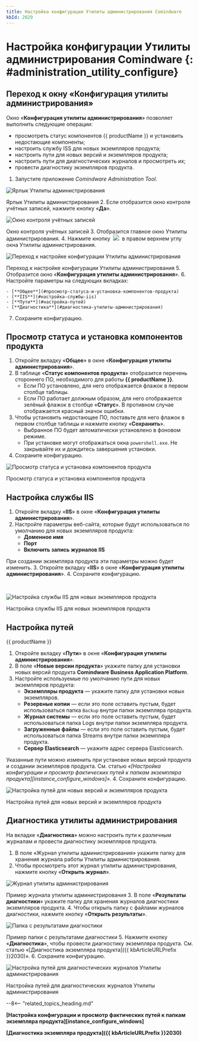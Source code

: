 ```yaml
---
title: Настройка конфигурации Утилиты администрирования Comindware
kbId: 2029
---
```


# Настройка конфигурации Утилиты администрирования Comindware {: #administration_utility_configure}

## Переход к окну «Конфигурация утилиты администрирования»

Окно «**Конфигурация утилиты администрирования**» позволяет выполнить следующие операции:

- просмотреть статус компонентов {{ productName }} и установить недостающие компоненты;
- настроить службу ISS для новых экземпляров продукта;
- настроить пути для новых версий и экземпляров продукта;
- настроить пути для диагностических журналов и просмотреть их;
- провести диагностику экземпляров продукта.

1. Запустите приложение *Comindware Administration Tool*.

![Ярлык Утилиты администрирования](https://kb.comindware.ru/assets/img_667a7d67b3735.png)

Ярлык Утилиты администрирования
2. Если отобразится окно контроля учётных записей, нажмите кнопку «**Да**».

![Окно контроля учётных записей](https://kb.comindware.ru/assets/img_667eab00ba55e.png)

Окно контроля учётных записей
3. Отобразится главное окно Утилиты администрирования.
4. Нажмите кнопку  ![](https://kb.comindware.ru/assets/img_667a7e419e390.png)  в правом верхнем углу окна Утилиты администрирования.

![Переход к настройке конфигурации Утилиты администрирования](https://kb.comindware.ru/assets/img_667ab2b1abb84.png)

Переход к настройке конфигурации Утилиты администрирования
5. Отобразится окно «**Конфигурация утилиты администрирования**».
6. Настройте параметры на следующих вкладках:

	- [**Общее**](#просмотр-статуса-и-установка-компонентов-продукта)
	- [**IIS**](#настройка-службы-iis)
	- [**Пути**](#настройка-путей)
	- [**Диагностика**](#диагностика-утилиты-администрирования)
7. Сохраните конфигурацию.

## Просмотр статуса и установка компонентов продукта

1. Откройте вкладку «**Общее**» в окне «**Конфигурация утилиты администрирования**».
2. В таблице «**Статус компонентов продукта**» отобразится перечень стороннего ПО, необходимого для работы **{{ productName }}**.
	- Если ПО установлено, для него отображается флажок в первом столбце таблицы.
	- Если ПО работает должным образом, для него отображается зелёный флажок в столбце «**Статус**». В противном случае отображается красный значок ошибки.
3. Чтобы установить недостающее ПО, поставьте для него флажок в первом столбце таблицы и нажмите кнопку «**Сохранить**».
	- Выбранное ПО будет автоматически установлено в фоновом режиме.
	- При установке могут отображаться окна `powershell.exe`. Не закрывайте их и дождитесь завершения установки.
4. Сохраните конфигурацию.

![Просмотр статуса и установка компонентов продукта](https://kb.comindware.ru/assets/img_667eab23c9752.png)

Просмотр статуса и установка компонентов продукта

## Настройка службы IIS

1. Откройте вкладку «**IIS**» в окне «**Конфигурация утилиты администрирования**».
2. Настройте параметры веб-сайта, которые будут использоваться по умолчанию для новых экземпляров продукта:
	- **Доменное имя**
	- **Порт**
	- **Включить запись журналов IIS**

При создании экземпляра продукта эти параметры можно будет изменить.
3. Откройте вкладку «**IIS**» в окне «**Конфигурация утилиты администрирования**».
4. Сохраните конфигурацию.

 

![Настройка службы IIS для новых экземпляров продукта](https://kb.comindware.ru/assets/img_667eab3d65c29.png)

Настройка службы IIS для новых экземпляров продукта

## Настройка путей
{{ productName }}
1. Откройте вкладку «**Пути**» в окне «**Конфигурация утилиты администрирования**».
2. В поле «**Новые версии продукта**» укажите папку для установки новых версий продукта **Comindware Business Application Platform**.
3. Настройте используемые по умолчанию пути для новых экземпляров продукта:
	- **Экземпляры продукта** — укажите папку для установки новых экземпляров.
	- **Резервные копии** — если это поле оставить пустым, будет использоваться папка `Backup` внутри папки экземпляра продукта.
	- **Журнал системы** — если это поле оставить пустым, будет использоваться папка Logs внутри папки экземпляра продукта.
	- **Загруженные файлы** — если это поле оставить пустым, будет использоваться папка Streams внутри папки экземпляра продукта.
	- **Сервер Elasticsearch** — укажите адрес сервера Elasticsearch.

Указанные пути можно изменить при установке новых версий продукта и создании экземпляров продукта. См. статью *«[Настройка конфигурации и просмотр фактических путей к папкам экземпляра продукта][instance_configure_windows]»*.
4. Сохраните конфигурацию.

![Настройка путей для новых версий и экземпляров продукта](https://kb.comindware.ru/assets/img_667eab5632a66.png)

Настройка путей для новых версий и экземпляров продукта

## Диагностика утилиты администрирования

На вкладке «**Диагностика**» можно настроить пути к различным журналам и провести диагностику экземпляров продукта.

1. В поле «Журнал утилиты администрирования» укажите папку для хранения журнала работы Утилиты администрирования.
2. Чтобы просмотреть этот журнал утилиты администрирования, нажмите кнопку «**Открыть журнал**».

![Журнал утилиты администрирования](https://kb.comindware.ru/assets/img_667aaab71953f.png)

Пример журнала утилиты администрирования
3. В поле «**Результаты диагностики**» укажите папку для хранения журналов диагностики экземпляров продукта.
4. Чтобы открыть папку с файлами журналов диагностики, нажмите кнопку «**Открыть результаты**».


![Папка с результатами диагностики](https://kb.comindware.ru/assets/img_667aaa95e002d.png)

Пример папки с результатами диагностики
5. Нажмите кнопку «**Диагностика**», чтобы провести диагностику экземпляра продукта. См. статью «[Диагностика экземпляра продукта]({{ kbArticleURLPrefix }}2030)».
6. Сохраните конфигурацию.

![Настройка путей для диагностических журналов Утилиты администрирования](https://kb.comindware.ru/assets/img_667eabfa31eac.png)

Настройка путей для диагностических журналов Утилиты администрирования

--8<-- "related_topics_heading.md"

**[Настройка конфигурации и просмотр фактических путей к папкам экземпляра продукта][instance_configure_windows]**

**[Диагностика экземпляра продукта]({{ kbArticleURLPrefix }}2030)**

